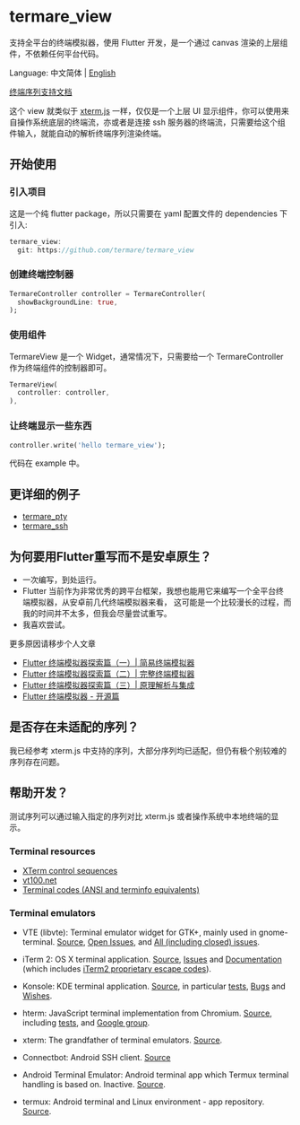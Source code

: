 # termare_view

支持全平台的终端模拟器，使用 Flutter 开发，是一个通过 canvas 渲染的上层组件，不依赖任何平台代码。

Language: 中文简体 | [English](README-EN.md)

[终端序列支持文档](Support_Sequences.md)

这个 view 就类似于 [xterm.js](https://github.com/xtermjs/xterm.js) 一样，仅仅是一个上层 UI 显示组件，你可以使用来自操作系统底层的终端流，亦或者是连接 ssh 服务器的终端流，只需要给这个组件输入，就能自动的解析终端序列渲染终端。

## 开始使用
### 引入项目

这是一个纯 flutter package，所以只需要在 yaml 配置文件的 dependencies 下引入:
```dart
termare_view:
  git: https://github.com/termare/termare_view
```
### 创建终端控制器

```dart
TermareController controller = TermareController(
  showBackgroundLine: true,
);
```
### 使用组件

TermareView 是一个 Widget，通常情况下，只需要给一个 TermareController 作为终端组件的控制器即可。

```dart
TermareView(
  controller: controller,
),
```

### 让终端显示一些东西

```dart
controller.write('hello termare_view');
```

代码在 example 中。
## 更详细的例子

- [termare_pty](https://github.com/termare/termare_pty)
- [termare_ssh](https://github.com/termare/termare_ssh)

## 为何要用Flutter重写而不是安卓原生？

- 一次编写，到处运行。
- Flutter 当前作为非常优秀的跨平台框架，我想也能用它来编写一个全平台终端模拟器，从安卓前几代终端模拟器来看，
这可能是一个比较漫长的过程，而我的时间并不太多，但我会尽量尝试重写。
- 我喜欢尝试。

更多原因请移步个人文章

- [Flutter 终端模拟器探索篇（一）| 简易终端模拟器](https://juejin.cn/post/6844904065889992712)
- [Flutter 终端模拟器探索篇（二）| 完整终端模拟器](https://juejin.cn/post/6844904082155503629)
- [Flutter 终端模拟器探索篇（三）| 原理解析与集成](https://juejin.cn/post/6844904194525102087)
- [Flutter 终端模拟器 - 开源篇](https://juejin.cn/post/6906039308424052743)

## 是否存在未适配的序列？

我已经参考 xterm.js 中支持的序列，大部分序列均已适配，但仍有极个别较难的序列存在问题。

## 帮助开发？

测试序列可以通过输入指定的序列对比 xterm.js 或者操作系统中本地终端的显示。

### Terminal resources

- [XTerm control sequences](http://invisible-island.net/xterm/ctlseqs/ctlseqs.html)
- [vt100.net](http://vt100.net/)
- [Terminal codes (ANSI and terminfo equivalents)](http://wiki.bash-hackers.org/scripting/terminalcodes)

### Terminal emulators

- VTE (libvte): Terminal emulator widget for GTK+, mainly used in gnome-terminal.
  [Source](https://github.com/GNOME/vte), [Open Issues](https://bugzilla.gnome.org/buglist.cgi?quicksearch=product%3A%22vte%22+),
  and [All (including closed) issues](https://bugzilla.gnome.org/buglist.cgi?bug_status=RESOLVED&bug_status=VERIFIED&chfield=resolution&chfieldfrom=-2000d&chfieldvalue=FIXED&product=vte&resolution=FIXED).

- iTerm 2: OS X terminal application. [Source](https://github.com/gnachman/iTerm2),
  [Issues](https://gitlab.com/gnachman/iterm2/issues) and [Documentation](http://www.iterm2.com/documentation.html)
  (which includes [iTerm2 proprietary escape codes](http://www.iterm2.com/documentation-escape-codes.html)).

- Konsole: KDE terminal application. [Source](https://projects.kde.org/projects/kde/applications/konsole/repository),
  in particular [tests](https://projects.kde.org/projects/kde/applications/konsole/repository/revisions/master/show/tests),
  [Bugs](https://bugs.kde.org/buglist.cgi?bug_severity=critical&bug_severity=grave&bug_severity=major&bug_severity=crash&bug_severity=normal&bug_severity=minor&bug_status=UNCONFIRMED&bug_status=NEW&bug_status=ASSIGNED&bug_status=REOPENED&product=konsole)
  and [Wishes](https://bugs.kde.org/buglist.cgi?bug_severity=wishlist&bug_status=UNCONFIRMED&bug_status=NEW&bug_status=ASSIGNED&bug_status=REOPENED&product=konsole).

- hterm: JavaScript terminal implementation from Chromium. [Source](https://github.com/chromium/hterm),
  including [tests](https://github.com/chromium/hterm/blob/master/js/hterm_vt_tests.js),
  and [Google group](https://groups.google.com/a/chromium.org/forum/#!forum/chromium-hterm).

- xterm: The grandfather of terminal emulators.
  [Source](http://invisible-island.net/datafiles/release/xterm.tar.gz).

- Connectbot: Android SSH client. [Source](https://github.com/connectbot/connectbot)

- Android Terminal Emulator: Android terminal app which Termux terminal handling
  is based on. Inactive. [Source](https://github.com/jackpal/Android-Terminal-Emulator).

- termux: Android terminal and Linux environment - app repository.
 [Source](https://github.com/termux/termux-app).
